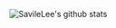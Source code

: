 ![SavileLee's github stats](https://github-readme-stats.vercel.app/api?username=SavileLee&show_icons=true&&hide=contribs,issues)


